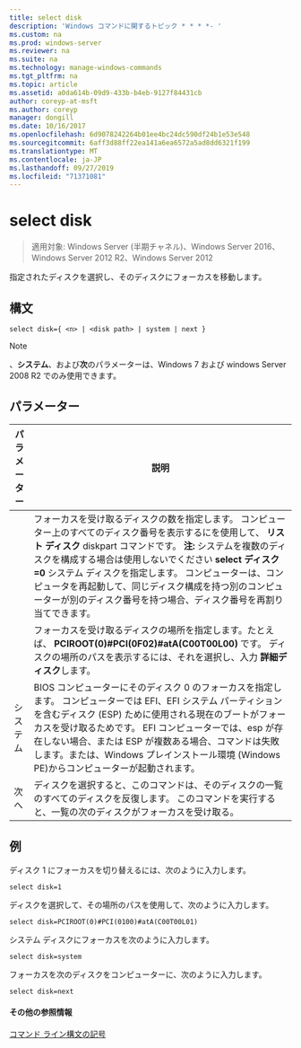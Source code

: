```yaml
---
title: select disk
description: 'Windows コマンドに関するトピック * * * *- '
ms.custom: na
ms.prod: windows-server
ms.reviewer: na
ms.suite: na
ms.technology: manage-windows-commands
ms.tgt_pltfrm: na
ms.topic: article
ms.assetid: a0da614b-09d9-433b-b4eb-9127f84431cb
author: coreyp-at-msft
ms.author: coreyp
manager: dongill
ms.date: 10/16/2017
ms.openlocfilehash: 6d9078242264b01ee4bc24dc590df24b1e53e548
ms.sourcegitcommit: 6aff3d88ff22ea141a6ea6572a5ad8dd6321f199
ms.translationtype: MT
ms.contentlocale: ja-JP
ms.lasthandoff: 09/27/2019
ms.locfileid: "71371081"
---
```

# <a name="select-disk"></a>select disk

>適用対象: Windows Server (半期チャネル)、Windows Server 2016、Windows Server 2012 R2、Windows Server 2012

指定されたディスクを選択し、そのディスクにフォーカスを移動します。  
  
  
  
## <a name="syntax"></a>構文  
  
```  
select disk={ <n> | <disk path> | system | next }  
```  
  
> [!NOTE]  
> **<disk path>** 、**システム**、および**次**のパラメーターは、Windows 7 および windows Server 2008 R2 でのみ使用できます。  
  
## <a name="parameters"></a>パラメーター  
  
|  パラメーター  |                                                                                                                                                                                                            説明                                                                                                                                                                                                            |
|-------------|-----------------------------------------------------------------------------------------------------------------------------------------------------------------------------------------------------------------------------------------------------------------------------------------------------------------------------------------------------------------------------------------------------------------------------------|
|     <n>     | フォーカスを受け取るディスクの数を指定します。 コンピューター上のすべてのディスク番号を表示するにを使用して、 **リスト ディスク** diskpart コマンドです。 **注:** システムを複数のディスクを構成する場合は使用しないでください **select ディスク\=0** システム ディスクを指定します。 コンピューターは、コンピュータを再起動して、同じディスク構成を持つ別のコンピューターが別のディスク番号を持つ場合、ディスク番号を再割り当てできます。 |
| <disk path> |                                                                                                                 フォーカスを受け取るディスクの場所を指定します。たとえば、 **PCIROOT\(0\)\#PCI\(0F02\)\#atA\(C00T00L00\)** です。 ディスクの場所のパスを表示するには、それを選択し、入力 **詳細ディスク**します。                                                                                                                  |
|   システム    |                                 BIOS コンピューターにそのディスク 0 のフォーカスを指定します。 コンピューターでは EFI、EFI システム パーティションを含むディスク \(ESP\) ために使用される現在のブートがフォーカスを受け取るためです。 EFI コンピューターでは、esp が存在しない場合、または ESP が複数ある場合、コマンドは失敗します。または、Windows プレインストール環境 \(Windows PE\)からコンピューターが起動されます。                                  |
|    次へ     |                                                                                                                                     ディスクを選択すると、このコマンドは、そのディスクの一覧のすべてのディスクを反復します。 このコマンドを実行すると、一覧の次のディスクがフォーカスを受け取る。                                                                                                                                      |
  
## <a name="BKMK_examples"></a>例  
ディスク 1 にフォーカスを切り替えるには、次のように入力します。  
  
```  
select disk=1  
```  
  
ディスクを選択して、その場所のパスを使用して、次のように入力します。  
  
```  
select disk=PCIROOT(0)#PCI(0100)#atA(C00T00L01)  
```  
  
システム ディスクにフォーカスを次のように入力します。  
  
```  
select disk=system  
```  
  
フォーカスを次のディスクをコンピューターに、次のように入力します。  
  
```  
select disk=next  
```  
  
#### <a name="additional-references"></a>その他の参照情報  
[コマンド ライン構文の記号](command-line-syntax-key.md)  
  

  

